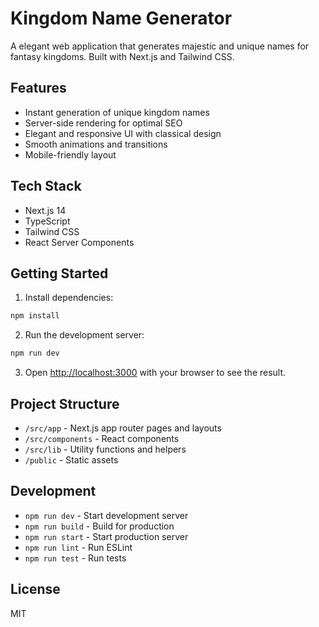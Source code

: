 # Kingdom Name Generator

A elegant web application that generates majestic and unique names for fantasy kingdoms. Built with Next.js and Tailwind CSS.

## Features

- Instant generation of unique kingdom names
- Server-side rendering for optimal SEO
- Elegant and responsive UI with classical design
- Smooth animations and transitions
- Mobile-friendly layout

## Tech Stack

- Next.js 14
- TypeScript
- Tailwind CSS
- React Server Components

## Getting Started

1. Install dependencies:
```bash
npm install
```

2. Run the development server:
```bash
npm run dev
```

3. Open [http://localhost:3000](http://localhost:3000) with your browser to see the result.

## Project Structure

- `/src/app` - Next.js app router pages and layouts
- `/src/components` - React components
- `/src/lib` - Utility functions and helpers
- `/public` - Static assets

## Development

- `npm run dev` - Start development server
- `npm run build` - Build for production
- `npm run start` - Start production server
- `npm run lint` - Run ESLint
- `npm run test` - Run tests

## License

MIT
